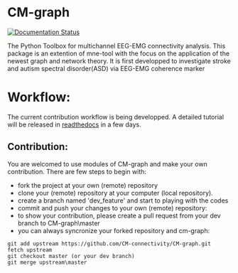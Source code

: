 # CM-graph
[![Documentation Status](https://readthedocs.org/projects/cm-graph/badge/?version=latest)](https://cm-graph.readthedocs.io/en/latest/?badge=latest)

The Python Toolbox for multichannel EEG-EMG connectivity analysis. This package is an extention of mne-tool with the focus on the application of the newest graph and network theory.  It is first developped to investigate stroke and autism spectral disorder(ASD) via EEG-EMG coherence marker 

# Workflow:
The current contribution workflow is being developped. A detailed tutorial will be released in [readthedocs](https://cm-graph.readthedocs.io/en/latest/) in a few days.

## Contribution:
You are welcomed to use modules of CM-graph and make your own contribution. There are few steps to begin with:
- fork the project at your own (remote) repository
- clone your (remote) repository at your computer (local repository).
- create a branch named 'dev_feature' and start to playing with the codes
- commit and push your changes to your own (remote) repository:
- to show your contribution, please create a pull request from your dev branch to CM-graph\master
- you can always syncronize your forked repository and cm-graph:
```git
git add upstream https://github.com/CM-connectivity/CM-graph.git
fetch upstream
git checkout master (or your dev branch)
git merge upstream\master
```